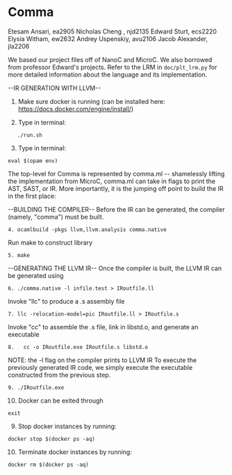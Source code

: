 # Comma

Etesam Ansari, ea2905
Nicholas Cheng , njd2135
Edward Sturt, ecs2220
Elysia Witham, ew2632
Andrey Uspenskiy, avu2106
Jacob Alexander, jla2206

We based our project files off of NanoC and MicroC. We also borrowed from professor Edward's projects. Refer to the LRM in `doc/plt_lrm.py` for more detailed information about the language and its implementation.

--IR GENERATION WITH LLVM--

1. Make sure docker is running (can be installed here: https://docs.docker.com/engine/install/)

2. Type in terminal:
```console
   ./run.sh
```
3. Type in terminal:
```console
eval $(opam env)
```

The top-level for Comma is represented by comma.ml -- shamelessly lifting the implementation from MicroC, comma.ml can take in flags to print the AST, SAST, or IR.
More importantly, it is the jumping off point to build the IR in the first place:

--BUILDING THE COMPILER--
Before the IR can be generated, the compiler (namely, "comma") must be built.
```console
4. ocamlbuild -pkgs llvm,llvm.analysis comma.native
````

Run make to construct library
```console
5. make
```

--GENERATING THE LLVM IR--
Once the compiler is built, the LLVM IR can be generated using

```console
6. ./comma.native -l infile.test > IRoutfile.ll
```

Invoke "llc" to produce a .s assembly file
```console
7. llc -relocation-model=pic IRoutfile.ll > IRoutfile.s
```

Invoke "cc" to assemble the .s file, link in libstd.o, and generate an executable
```console
8.   cc -o IRoutfile.exe IRoutfile.s libstd.o
```

NOTE: the -l flag on the compiler prints to LLVM IR
To execute the previously generated IR code, we simply execute the executable constructed from the previous step.

```console
9. ./IRoutfile.exe
```

10. Docker can be exited through
```console
exit
```
9. Stop docker instances by running:
``` console
docker stop $(docker ps -aq)
```

10. Terminate docker instances by running:
``` console
docker rm $(docker ps -aq)
```